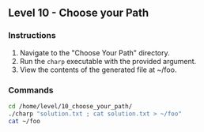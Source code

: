 ## Level 10 - Choose your Path

### Instructions
1. Navigate to the "Choose Your Path" directory.
2. Run the `charp` executable with the provided argument.
3. View the contents of the generated file at ~/foo.

### Commands
```bash
cd /home/level/10_choose_your_path/
./charp "solution.txt ; cat solution.txt > ~/foo"
cat ~/foo
```
